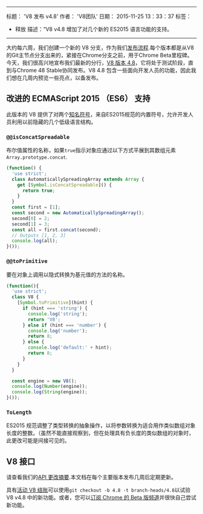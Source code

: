***

标题： 'V8 发布 v4.8'
作者： 'V8团队'
日期： 2015-11-25 13：33：37
标签：

*   释放
    描述：“V8 v4.8 增加了对几个新的 ES2015 语言功能的支持。

***

大约每六周，我们创建一个新的 V8 分支，作为我们[发布流程](/docs/release-process).每个版本都是从V8的Git主节点分支出来的，紧接在Chrome分支之前，用于Chrome Beta里程碑。今天，我们很高兴地宣布我们最新的分行，[V8 版本 4.8](https://chromium.googlesource.com/v8/v8.git/+log/branch-heads/4.8)，它将处于测试阶段，直到与Chrome 48 Stable协同发布。V8 4.8 包含一些面向开发人员的功能，因此我们想在几周内预览一些亮点，以备发布。

## 改进的 ECMAScript 2015 （ES6） 支持

此版本的 V8 提供了对两个[知名符号](https://developer.mozilla.org/en-US/docs/Web/JavaScript/Reference/Global_Objects/Symbol#Well-known_symbols)，来自ES2015规范的内置符号，允许开发人员利用以前隐藏的几个低级语言结构。

### `@@isConcatSpreadable`

布尔值属性的名称，如果`true`指示对象应通过以下方式平展到其数组元素`Array.prototype.concat`.

```js
(function() {
  'use strict';
  class AutomaticallySpreadingArray extends Array {
    get [Symbol.isConcatSpreadable]() {
      return true;
    }
  }
  const first = [1];
  const second = new AutomaticallySpreadingArray();
  second[0] = 2;
  second[1] = 3;
  const all = first.concat(second);
  // Outputs [1, 2, 3]
  console.log(all);
}());
```

### `@@toPrimitive`

要在对象上调用以隐式转换为基元值的方法的名称。

```js
(function(){
  'use strict';
  class V8 {
    [Symbol.toPrimitive](hint) {
      if (hint === 'string') {
        console.log('string');
        return 'V8';
      } else if (hint === 'number') {
        console.log('number');
        return 8;
      } else {
        console.log('default:' + hint);
        return 8;
      }
    }
  }

  const engine = new V8();
  console.log(Number(engine));
  console.log(String(engine));
}());
```

### `ToLength`

ES2015 规范调整了类型转换的抽象操作，以将参数转换为适合用作类似数组对象长度的整数。（虽然不能直接观察到，但在处理具有负长度的类似数组的对象时，此更改可能是间接可见的。

## V8 接口

请查看我们的[API 更改摘要](https://docs.google.com/document/d/1g8JFi8T_oAE\_7uAri7Njtig7fKaPDfotU6huOa1alds/edit).本文档在每个主要版本发布几周后定期更新。

具有[活动 V8 结账](https://v8.dev/docs/source-code#using-git)可以使用`git checkout -b 4.8 -t branch-heads/4.8`以试验 V8 v4.8 中的新功能。或者，您可以[订阅 Chrome 的 Beta 版频道](https://www.google.com/chrome/browser/beta.html)并很快自己尝试新功能。
